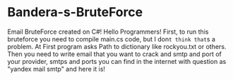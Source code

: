# Bandera-s-BruteForce
Email BruteForce created on C#!
Hello Programmers! First, to run this bruteforce you need to compile main.cs code, but I don`t think that`s a problem.
At First program asks Path to dictionary like rockyou.txt or others.
Then you need to write email that you want to crack and smtp and port of your provider, smtps and ports you can find in the internet with question as "yandex mail smtp" and here it is!
